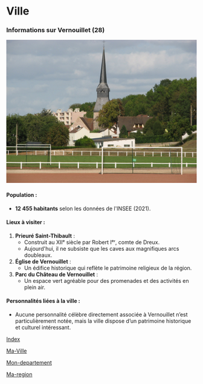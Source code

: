 # Ville

### Informations sur **Vernouillet (28)**

![Vernouillet, Eure-et-Loir](vernouillet.jpg)

#### **Population :**
- **12 455 habitants** selon les données de l'INSEE (2021).

#### **Lieux à visiter :**
1. **Prieuré Saint-Thibault** :
   - Construit au XIIᵉ siècle par Robert Iᵉʳ, comte de Dreux.
   - Aujourd'hui, il ne subsiste que les caves aux magnifiques arcs doubleaux.
2. **Église de Vernouillet** :
   - Un édifice historique qui reflète le patrimoine religieux de la région.
3. **Parc du Château de Vernouillet** :
   - Un espace vert agréable pour des promenades et des activités en plein air.

#### **Personnalités liées à la ville :**
- Aucune personnalité célèbre directement associée à Vernouillet n’est particulièrement notée, mais la ville dispose d’un patrimoine historique et culturel intéressant.


[Index](index.md)

[Ma-Ville](ma-ville.md)

[Mon-departement](mon-departement.md)

[Ma-region](ma-region.md)